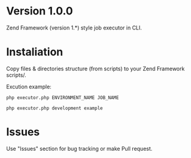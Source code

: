 Version 1.0.0
=============

Zend Framework (version 1.*) style job executor in CLI.

Instaliation
============

Copy files & directories structure (from scripts) to your Zend Framework scripts/.
 
Excution example:

    php executor.php ENVIRONMENT_NAME JOB_NAME
    
    php executor.php development example

Issues
======

Use "Issues" section for bug tracking or make Pull request.